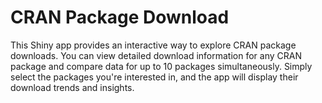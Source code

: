 # CRAN Package Download

This Shiny app provides an interactive way to explore CRAN package downloads. 
You can view detailed download information for any CRAN package and 
compare data for up to 10 packages simultaneously. Simply select the packages 
you're interested in, and the app will display their download trends and insights.

